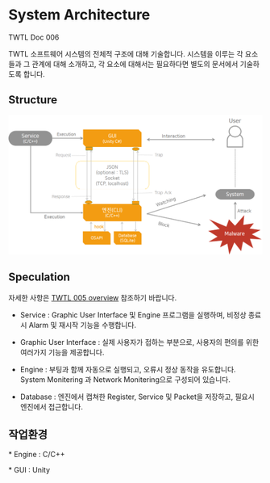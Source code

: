 # System Architecture

TWTL Doc 006

TWTL 소프트웨어 시스템의 전체적 구조에 대해 기술합니다. 시스템을 이루는 각 요소들과 그 관계에 대해 소개하고, 각 요소에 대해서는 필요하다면 별도의 문서에서 기술하도록 합니다.

## Structure

![System Structure](./System_Structure.png)

## Speculation
자세한 사항은 [TWTL 005 overview](/005-overview) 참조하기 바랍니다.
 
- Service : Graphic User Interface 및 Engine 프로그램을 실행하며, 비정상 종료시 Alarm 및 재시작 기능을 수행합니다.

- Graphic User Interface : 실제 사용자가 접하는 부분으로, 사용자의 편의를 위한 여러가지 기능을 제공합니다.

- Engine : 부팅과 함께 자동으로 실행되고, 오류시 정상 동작을 유도합니다. System Monitering 과 Network Monitering으로 구성되어 있습니다. 

- Database : 엔진에서 캡쳐한 Register, Service 및 Packet을 저장하고, 필요시 엔진에서 접근합니다.

## 작업환경

* Engine : C/C++

* GUI : Unity
